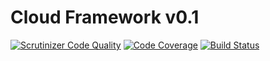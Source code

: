 # Cloud Framework v0.1 #
[![Scrutinizer Code Quality](https://scrutinizer-ci.com/g/CloudFramework-io/CFCore/badges/quality-score.png?b=master)](https://scrutinizer-ci.com/g/CloudFramework-io/CFCore/?branch=master)
[![Code Coverage](https://scrutinizer-ci.com/g/CloudFramework-io/CFCore/badges/coverage.png?b=master)](https://scrutinizer-ci.com/g/CloudFramework-io/CFCore/?branch=master)
[![Build Status](https://travis-ci.org/CloudFramework-io/CFCore.svg?branch=master)](https://travis-ci.org/CloudFramework-io/CFCore)

